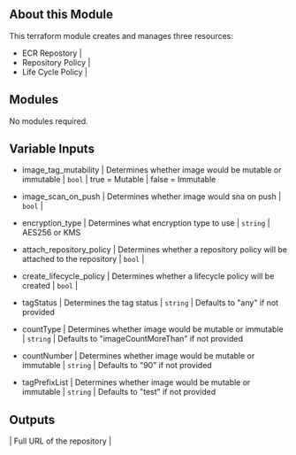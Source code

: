 ## About this Module

This terraform module creates and manages three resources:

- ECR Repostory |
- Repository Policy |
- Life Cycle Policy |

## Modules

No modules required.

## Variable Inputs

- image_tag_mutability | Determines whether image would be mutable or immutable | `bool` | true = Mutable | false = Immutable
- image_scan_on_push | Determines whether image would sna on push | `bool` |
- encryption_type | Determines what encryption type to use | `string` | AES256 or KMS
- attach_repository_policy | Determines whether a repository policy will be attached to the repository | `bool` |
- create_lifecycle_policy | Determines whether a lifecycle policy will be created | `bool` |

- tagStatus | Determines the tag status | `string` | Defaults to "any" if not provided
- countType | Determines whether image would be mutable or immutable | `string` | Defaults to "imageCountMoreThan" if not provided
- countNumber | Determines whether image would be mutable or immutable | `string` | Defaults to "90" if not provided
- tagPrefixList | Determines whether image would be mutable or immutable | `string` | Defaults to "test" if not provided

## Outputs

| Full URL of the repository |
